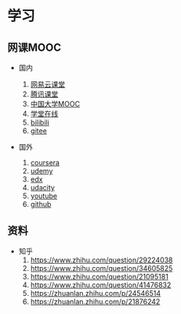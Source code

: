 # 学习

## 网课MOOC
- 国内
    1. [网易云课堂](http://open.163.com)
    2. [腾讯课堂](http://daxue.qq.com/)
    3. [中国大学MOOC](https://www.icourse163.org/)
    4. [学堂在线](https://next.xuetangx.com/)
    5. [bilibili](https://www.bilibili.com/)
    6. [gitee](https://gitee.com/)

- 国外
    1. [coursera](https://www.coursera.org/)
    2. [udemy](https://www.udemy.com/)
    3. [edx](https://www.edx.org/)
    4. [udacity](https://www.udacity.com)
    5. [youtube](https://www.youtube.com)
    6. [github](https://github.com/)

## 资料
- 知乎
    1. https://www.zhihu.com/question/29224038
    2. https://www.zhihu.com/question/34605825
    3. https://www.zhihu.com/question/21095181
    4. https://www.zhihu.com/question/41476832
    5. https://zhuanlan.zhihu.com/p/24546514
    6. https://zhuanlan.zhihu.com/p/21876242

